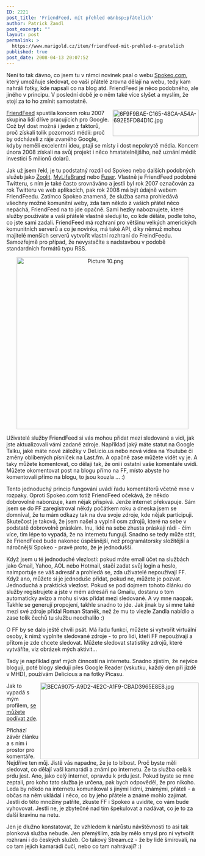 ```yaml
---
ID: 2221
post_title: 'FriendFeed, mít přehled o&nbsp;přátelích'
author: Patrick Zandl
post_excerpt: ""
layout: post
permalink: >
  https://www.marigold.cz/item/friendfeed-mit-prehled-o-pratelich
published: true
post_date: 2008-04-13 20:07:52
---
```

Není to tak dávno, co jsem tu v rámci novinek psal o webu <a href="http://www.spokeo.com">Spokeo.com</a>, který umožňuje sledovat, co vaši přátelé zrovna dělají na webu, tedy kam nahráli fotky, kde napsali co na blog atd. FriendFeed je něco podobného, ale jiného v principu. V poslední době je o něm také více slyšet a myslím, že stojí za to ho zmínit samostatně. 

<img src="http://www.marigold.cz/wp-content/uploads//6F9F9BAE-C165-48CA-A54A-692E5FD84D1C.jpg" alt="6F9F9BAE-C165-48CA-A54A-692E5FD84D1C.jpg" border="0" width="225" height="69" align="right" /><a href="http://www.friendfeed.com">FriendFeed</a> spustila koncem roku 2007 skupina lidí dříve pracujících pro Google. Což byl dost možná i jeden z faktorů, proč získali tolik pozornosti médií: proč by odcházeli z ráje zvaného Google, kdyby neměli excelentní ideu, ptají se místy i dost nepokrytě média. Koncem února 2008 získali na svůj projekt i něco hmatatelnějšího, než uznání médií: investici 5 milionů dolarů. 

Jak už jsem řekl, je tu podstatný rozdíl od Spokeo nebo dalších podobných služeb jako  <a href="http://www.zoolit.com/">Zoolit</a>, <a href="http://www.mylifebrand.com/">MyLifeBrand</a> nebo <a href="http://www.fuser.com/">Fuser</a>. Vlastně je FriendFeed podobné Twitteru, s ním je také často srovnáváno a jestli byl rok 2007 označován za rok Twitteru ve web aplikacích, pak rok 2008 má být údajně webem FriendFeedu. Zatímco Spokeo znamená, že služba sama prohledává všechny možné komunitní weby, zda tam někdo z vašich přátel něco nepáchá, FriendFeed na to jde opačně. Sami hezky naboznujete, které služby používáte a vaši přátelé vlastně sledují to, co kde děláte, podle toho, co jste sami zadali. FriendFeed má rozhraní pro většinu velkých amerických komunitních serverů a co je novinka, má také API, díky němuž mohou majitelé menších serverů vytvořit vlastní rozhraní do FreindFeedu. Samozřejmě pro případ, že nevystačíte s nadstavbou v podobě standardních formátů typu RSS. 

<div style="text-align:center;"><img src="http://www.marigold.cz/wp-content/uploads//Picture 101.png" alt="Picture 10.png" border="0" width="450" /></div>

Uživatelé služby FriendFeed si vás mohou přidat mezi sledované a vidí, jak jste aktualizovali vámi zadané zdroje. Například jaký máte statut na Google Talku, jaké máte nové záložky v Del.icio.us nebo nová videa na Youtube či změny oblíbených písniček na Last.fm. A opačně zase můžete vidět vy je. A taky můžete komentovat, co dělají tak, že oni i ostatní vaše komentáře uvidí. Můžete okomentovat post na blogu přímo na FF, místo abyste ho komentovali přímo na blogu, to jsou kouzla ... :)

Tento jednoduchý princip fungování uvádí řadu komentátorů včetně mne v rozpaky. Oproti Spokeo.com totiž FriendFeed očekává, že někdo dobrovolně nabonzuje, kam nějak přispívá. Jenže internet překvapuje. Sám jsem se do FF zaregistroval někdy počátkem roku a dneska jsem se domníval, že tu mám odkazy tak na dva svoje zdroje, kde nějak participuji. Skutečost je taková, že jsem našel a vyplnil osm zdrojů, které na sebe v podstatě dobrovolně práskám. Inu, lidé na sebe zhusta práskají rádi - čím více, tím lépe to vypadá, že na internetu fungují. Snadno se tedy může stát, že FriendFeed bude nakonec úspěšnější, než programátorsky složitější a náročnější Spokeo - pravě proto, že je jednodušší. 

Když jsem u té jednoduché vlezlosti: pokud máte email účet na službách jako Gmail, Yahoo, AOL nebo Hotmail, stačí zadat svůj login a heslo, naimportuje se váš adresář a prohledá se, zda uživatelé nepoužívají FF. Když ano, můžete si je jednoduše přidat, pokud ne, můžete je pozvat. Jednoduchá a praktická vlezlost. Pokud se pod dojmem tohoto článku do služby registrujete a jste v mém adresáři na Gmailu, dostanu o tom automaticky avízo a mohu si vás přidat mezi sledované. A vy mne naopak. Takhle se generují propojení, takhle snadno to jde. Jak jinak by si mne také mezi své zdroje přidal Roman Staněk, než že mu to vlezle Zandla nabídlo a zase tolik čechů tu službu neodhalilo :)

O FF by se dalo ještě chvíli psát. Má řadu funkcí, můžete si vytvořit virtuální osoby, k nimž vyplníte sledované zdroje - to pro lidi, kteří FF nepoužívají a přitom je zde chcete sledovat. Můžete sledovat statistiky zdrojů, které vytváříte, viz obrázek mých aktivit... 

Tady je například graf mých činností na internetu. Snadno zjistím, že nejvíce bloguji, poté blogy sleduji přes Google Reader (vskutku, každý den při jízdě v MHD), používám Delicious a na fotky Picasu. 

<img src="http://www.marigold.cz/wp-content/uploads//BECA9075-A9D2-4E2C-A1F9-CBAD3965E8E8.jpg" alt="BECA9075-A9D2-4E2C-A1F9-CBAD3965E8E8.jpg" border="0" width="415" height="200" align="right" /> 

Jak to vypadá s mým profilem, <a href="http://friendfeed.com/tangero">se můžete podívat zde</a>. 

Přichází závěr článku a s ním i prostor pro komentáře. Nejdříve ten můj. Jistě vás napadne, že je to blbost. Proč byste měli sledovat, co dělají vaši kamarádi a známi po internetu. Že ta služba celá k prdu jest. Ano, jako celý internet, opravdu k prdu jest. Pokud byste se mne zeptali, pro koho tato služba je určena, pak bych odpověděl, že pro nikoho. Leda by někdo na internetu komunikoval s jinými lidmi, známými, přáteli - a občas na něm ukládal i něco, co by jeho přátele a známé mohlo zajímat. Jestli do této množiny patříte, zkuste FF i Spokeo a uvidíte, co vám bude vyhovovat. Jestli ne, je zbytečné nad tím špekulovat a nadávat, co je to za další kravinu na netu. 

Jen je dlužno konstatovat, že vzhledem k nárůstu návštěvnosti to asi tak plonková služba nebude. Jen přemýšlím, zda by mělo smysl pro ni vytvořit rozhraní i do českých služeb. Co takový Stream.cz - že by lidé šmírovali, na co tam jejich kamarádi čučí, nebo co tam nahrávají? :)